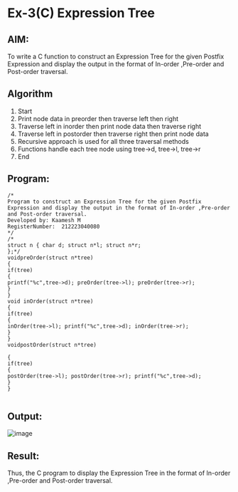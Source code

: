 # Ex-3(C) Expression Tree
## AIM:
To write a C function to construct an Expression Tree for the given Postfix Expression and display the output in the format of In-order ,Pre-order and Post-order traversal.

## Algorithm
1. Start 
2. Print node data in preorder then traverse left then right 
3. Traverse left in inorder then print node data then traverse right 
4. Traverse left in postorder then traverse right then print node data 
5. Recursive approach is used for all three traversal methods 
6. Functions handle each tree node using tree->d, tree->l, tree->r 
7. End 
## Program:
```
/*
Program to construct an Expression Tree for the given Postfix Expression and display the output in the format of In-order ,Pre-order and Post-order traversal.
Developed by: Kaamesh M
RegisterNumber:  212223040080
*/
/*
struct n { char d; struct n*l; struct n*r;
};*/
voidpreOrder(struct n*tree)
{
if(tree)
{
printf("%c",tree->d); preOrder(tree->l); preOrder(tree->r);
}
}
void inOrder(struct n*tree)
{
if(tree)
{
inOrder(tree->l); printf("%c",tree->d); inOrder(tree->r);
}
}
voidpostOrder(struct n*tree)
 
{
if(tree)
{
postOrder(tree->l); postOrder(tree->r); printf("%c",tree->d);
}
}


```

## Output:

![image](https://github.com/user-attachments/assets/6faa9c9b-d780-4a03-8ff8-14ea2a57e39d)



## Result:
Thus, the C program to display the Expression Tree in the format of In-order ,Pre-order and Post-order traversal.
